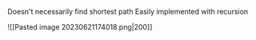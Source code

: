 Doesn't necessarily find shortest path
Easily implemented with recursion

![[Pasted image 20230621174018.png|200]]